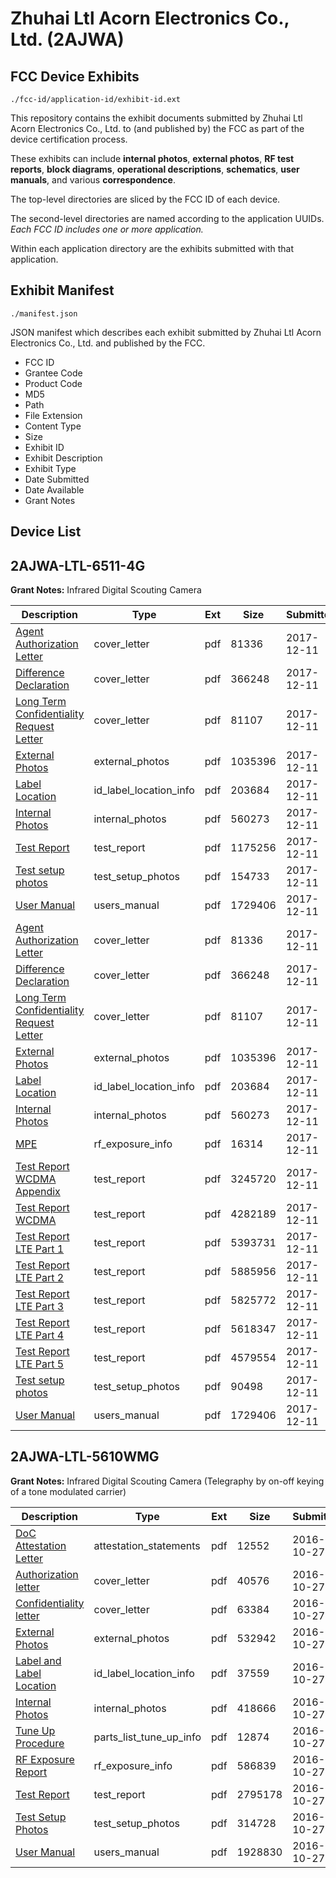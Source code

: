 # Zhuhai Ltl Acorn Electronics Co., Ltd. (2AJWA)
## FCC Device Exhibits

```
./fcc-id/application-id/exhibit-id.ext
```

This repository contains the exhibit documents submitted by Zhuhai Ltl Acorn Electronics Co., Ltd. to (and published by) the FCC as part of the device certification process.

These exhibits can include **internal photos**, **external photos**, **RF test reports**, **block diagrams**, **operational descriptions**, **schematics**, **user manuals**, and various **correspondence**.

The top-level directories are sliced by the FCC ID of each device.

The second-level directories are named according to the application UUIDs. *Each FCC ID includes one or more application.*

Within each application directory are the exhibits submitted with that application. 

## Exhibit Manifest

```
./manifest.json
```

JSON manifest which describes each exhibit submitted by Zhuhai Ltl Acorn Electronics Co., Ltd. and published by the FCC.

- FCC ID
- Grantee Code
- Product Code
- MD5
- Path
- File Extension
- Content Type
- Size
- Exhibit ID
- Exhibit Description
- Exhibit Type
- Date Submitted
- Date Available
- Grant Notes

## Device List
## 2AJWA-LTL-6511-4G
**Grant Notes:** Infrared Digital Scouting Camera

| Description | Type | Ext | Size | Submitted | Available |
| ----------- | ---- | --- | ---- | --------- | --------- |
| [Agent Authorization Letter](2AJWA-LTL-6511-4G/f8f84cf4b347fb3eac27c5453e489fb2/3670741.pdf) | cover_letter | pdf | 81336 | 2017-12-11 | 2017-12-11 |
| [Difference Declaration](2AJWA-LTL-6511-4G/f8f84cf4b347fb3eac27c5453e489fb2/3670753.pdf) | cover_letter | pdf | 366248 | 2017-12-11 | 2017-12-11 |
| [Long Term Confidentiality Request Letter](2AJWA-LTL-6511-4G/f8f84cf4b347fb3eac27c5453e489fb2/3670769.pdf) | cover_letter | pdf | 81107 | 2017-12-11 | 2017-12-11 |
| [External Photos](2AJWA-LTL-6511-4G/f8f84cf4b347fb3eac27c5453e489fb2/3670757.pdf) | external_photos | pdf | 1035396 | 2017-12-11 | 2017-12-11 |
| [Label Location](2AJWA-LTL-6511-4G/f8f84cf4b347fb3eac27c5453e489fb2/3670767.pdf) | id_label_location_info | pdf | 203684 | 2017-12-11 | 2017-12-11 |
| [Internal Photos](2AJWA-LTL-6511-4G/f8f84cf4b347fb3eac27c5453e489fb2/3670765.pdf) | internal_photos | pdf | 560273 | 2017-12-11 | 2017-12-11 |
| [Test Report](2AJWA-LTL-6511-4G/f8f84cf4b347fb3eac27c5453e489fb2/3670843.pdf) | test_report | pdf | 1175256 | 2017-12-11 | 2017-12-11 |
| [Test setup photos](2AJWA-LTL-6511-4G/f8f84cf4b347fb3eac27c5453e489fb2/3670845.pdf) | test_setup_photos | pdf | 154733 | 2017-12-11 | 2017-12-11 |
| [User Manual](2AJWA-LTL-6511-4G/f8f84cf4b347fb3eac27c5453e489fb2/3670795.pdf) | users_manual | pdf | 1729406 | 2017-12-11 | 2017-12-11 |
| [Agent Authorization Letter](2AJWA-LTL-6511-4G/ce9fa08ae45d2ca82222364a444b3871/3670741.pdf) | cover_letter | pdf | 81336 | 2017-12-11 | 2017-12-11 |
| [Difference Declaration](2AJWA-LTL-6511-4G/ce9fa08ae45d2ca82222364a444b3871/3670753.pdf) | cover_letter | pdf | 366248 | 2017-12-11 | 2017-12-11 |
| [Long Term Confidentiality Request Letter](2AJWA-LTL-6511-4G/ce9fa08ae45d2ca82222364a444b3871/3670769.pdf) | cover_letter | pdf | 81107 | 2017-12-11 | 2017-12-11 |
| [External Photos](2AJWA-LTL-6511-4G/ce9fa08ae45d2ca82222364a444b3871/3670757.pdf) | external_photos | pdf | 1035396 | 2017-12-11 | 2017-12-11 |
| [Label Location](2AJWA-LTL-6511-4G/ce9fa08ae45d2ca82222364a444b3871/3670767.pdf) | id_label_location_info | pdf | 203684 | 2017-12-11 | 2017-12-11 |
| [Internal Photos](2AJWA-LTL-6511-4G/ce9fa08ae45d2ca82222364a444b3871/3670765.pdf) | internal_photos | pdf | 560273 | 2017-12-11 | 2017-12-11 |
| [MPE](2AJWA-LTL-6511-4G/ce9fa08ae45d2ca82222364a444b3871/3670771.pdf) | rf_exposure_info | pdf | 16314 | 2017-12-11 | 2017-12-11 |
| [Test Report WCDMA Appendix](2AJWA-LTL-6511-4G/ce9fa08ae45d2ca82222364a444b3871/3670774.pdf) | test_report | pdf | 3245720 | 2017-12-11 | 2017-12-11 |
| [Test Report WCDMA](2AJWA-LTL-6511-4G/ce9fa08ae45d2ca82222364a444b3871/3670782.pdf) | test_report | pdf | 4282189 | 2017-12-11 | 2017-12-11 |
| [Test Report LTE Part 1](2AJWA-LTL-6511-4G/ce9fa08ae45d2ca82222364a444b3871/3670784.pdf) | test_report | pdf | 5393731 | 2017-12-11 | 2017-12-11 |
| [Test Report LTE Part 2](2AJWA-LTL-6511-4G/ce9fa08ae45d2ca82222364a444b3871/3670785.pdf) | test_report | pdf | 5885956 | 2017-12-11 | 2017-12-11 |
| [Test Report LTE Part 3](2AJWA-LTL-6511-4G/ce9fa08ae45d2ca82222364a444b3871/3670787.pdf) | test_report | pdf | 5825772 | 2017-12-11 | 2017-12-11 |
| [Test Report LTE Part 4](2AJWA-LTL-6511-4G/ce9fa08ae45d2ca82222364a444b3871/3670790.pdf) | test_report | pdf | 5618347 | 2017-12-11 | 2017-12-11 |
| [Test Report LTE Part 5](2AJWA-LTL-6511-4G/ce9fa08ae45d2ca82222364a444b3871/3670791.pdf) | test_report | pdf | 4579554 | 2017-12-11 | 2017-12-11 |
| [Test setup photos](2AJWA-LTL-6511-4G/ce9fa08ae45d2ca82222364a444b3871/3670793.pdf) | test_setup_photos | pdf | 90498 | 2017-12-11 | 2017-12-11 |
| [User Manual](2AJWA-LTL-6511-4G/ce9fa08ae45d2ca82222364a444b3871/3670795.pdf) | users_manual | pdf | 1729406 | 2017-12-11 | 2017-12-11 |
## 2AJWA-LTL-5610WMG
**Grant Notes:** Infrared Digital Scouting Camera (Telegraphy by on-off keying of a tone modulated carrier)

| Description | Type | Ext | Size | Submitted | Available |
| ----------- | ---- | --- | ---- | --------- | --------- |
| [DoC Attestation Letter](2AJWA-LTL-5610WMG/74524be0dcd34d96cf804994c4ae8f2b/3176626.pdf) | attestation_statements | pdf | 12552 | 2016-10-27 | 2016-10-27 |
| [Authorization letter](2AJWA-LTL-5610WMG/74524be0dcd34d96cf804994c4ae8f2b/3176628.pdf) | cover_letter | pdf | 40576 | 2016-10-27 | 2016-10-27 |
| [Confidentiality letter](2AJWA-LTL-5610WMG/74524be0dcd34d96cf804994c4ae8f2b/3176629.pdf) | cover_letter | pdf | 63384 | 2016-10-27 | 2016-10-27 |
| [External Photos](2AJWA-LTL-5610WMG/74524be0dcd34d96cf804994c4ae8f2b/3176627.pdf) | external_photos | pdf | 532942 | 2016-10-27 | 2016-10-27 |
| [Label and Label Location](2AJWA-LTL-5610WMG/74524be0dcd34d96cf804994c4ae8f2b/3176631.pdf) | id_label_location_info | pdf | 37559 | 2016-10-27 | 2016-10-27 |
| [Internal Photos](2AJWA-LTL-5610WMG/74524be0dcd34d96cf804994c4ae8f2b/3176630.pdf) | internal_photos | pdf | 418666 | 2016-10-27 | 2016-10-27 |
| [Tune Up Procedure](2AJWA-LTL-5610WMG/74524be0dcd34d96cf804994c4ae8f2b/3176633.pdf) | parts_list_tune_up_info | pdf | 12874 | 2016-10-27 | 2016-10-27 |
| [RF Exposure Report](2AJWA-LTL-5610WMG/74524be0dcd34d96cf804994c4ae8f2b/3176636.pdf) | rf_exposure_info | pdf | 586839 | 2016-10-27 | 2016-10-27 |
| [Test Report](2AJWA-LTL-5610WMG/74524be0dcd34d96cf804994c4ae8f2b/3176635.pdf) | test_report | pdf | 2795178 | 2016-10-27 | 2016-10-27 |
| [Test Setup Photos](2AJWA-LTL-5610WMG/74524be0dcd34d96cf804994c4ae8f2b/3176632.pdf) | test_setup_photos | pdf | 314728 | 2016-10-27 | 2016-10-27 |
| [User Manual](2AJWA-LTL-5610WMG/74524be0dcd34d96cf804994c4ae8f2b/3176634.pdf) | users_manual | pdf | 1928830 | 2016-10-27 | 2016-10-27 |

